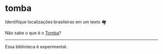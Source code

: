 # tomba

Identifique localizações brasileiras em um texto 🏘

Não sabe o que é o [Tomba](https://pt.wikipedia.org/wiki/Tomba_(Feira_de_Santana))?

---

Essa biblioteca é experimental.
